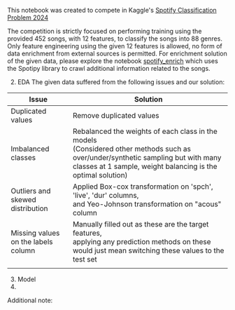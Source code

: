 This notebook was created to compete in Kaggle's [Spotify Classification Problem 2024](https://www.kaggle.com/competitions/cs9856-spotify-classification-problem-2024)

The competition is strictly focused on performing training using the provided 452 songs, with 12 features, to classify the songs into 88 genres. Only feature engineering using the given 12 features is allowed, no form of data enrichment from external sources is permitted. For enrichment solution of the given data, please explore the notebook [spotify_enrich]([url](https://github.com/trduc97/Spotify_classification/blob/main/spotify_enrich.ipynb)) which uses the Spotipy library to crawl additional information related to the songs. 

2. EDA 
The given data suffered from the following issues and our solution:

| Issue                           | Solution                                                                                   |
|---------------------------------|-------------------------------------------------------------------------------------------|
| Duplicated values               | Remove duplicated values                                                                  |
| Imbalanced classes              | Rebalanced the weights of each class in the models<br>(Considered other methods such as over/under/synthetic sampling but with many classes at 1 sample, weight balancing is the optimal solution) |
| Outliers and skewed distribution | Applied Box-cox transformation on 'spch', 'live', 'dur' columns,<br>and Yeo-Johnson transformation on "acous" column |
| Missing values on the labels column | Manually filled out as these are the target features,<br>applying any prediction methods on these would just mean switching these values to the test set |
                                                                                 |



3. Model
4. 


Additional note: 
